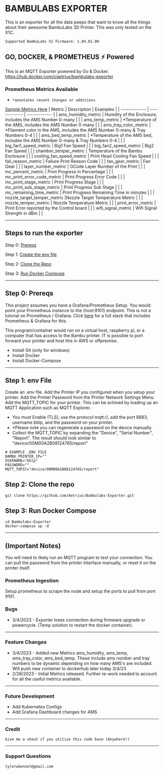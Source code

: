 
# BAMBULABS EXPORTER
This is an exporter for all the data peeps that want to know all the things about their awesome BambuLabs 3D Printer. This was only tested on the X1C.

`Supported BambuLabs X1 Firmware:
1.04.01.00`


## GO, DOCKER, & PROMETHEUS ⚡ Powered
This is an MQTT Exporter powered by Go & Docker. 
https://hub.docker.com/r/aetrius/bambulabs-exporter


### Prometheus Metrics Available
- `*annotates recent changes or additions`

[Sample Metrics Here](sample.md)
| Metric   | Description | Examples |
| ------------- | ------------- |  ------------- |
| ams_humidity_metric  | Humdity of the Enclosure, includes the AMS Number 0-many  | |
| ams_temp_metric  | *Temperature of the AMS, includes the AMS Number 0-many | |
| ams_tray_color_metric | *Filament color in the AMS, includes the AMS Number 0-many & Tray Numbers 0-4 | |
| ams_bed_temp_metric | *Temperature of the AMS bed, includes the AMS Number 0-many & Tray Numbers 0-4 | |
| big_fan1_speed_metric | Big1 Fan Speed  | |
| big_fan2_speed_metric | Big2 Fan Speed  | |
| chamber_temper_metric | Temperature of the Bambu Enclosure  | |
| cooling_fan_speed_metric | Print Head Cooling Fan Speed  | |
| fail_reason_metric | Failure Print Reason Code  | |
| fan_gear_metric | Fan Gear   | |
| layer_number_metric | GCode Layer Number of the Print  | |
| mc_percent_metric | Print Progress in Percentage  | |
| mc_print_error_code_metric | Print Progress Error Code | |
| mc_print_stage_metric | Print Progress Stage | |
| mc_print_sub_stage_metric | Print Progress Sub Stage | |
| mc_remaining_time_metric | Print Progress Remaining Time in minutes  | |
| nozzle_target_temper_metric |Nozzle Target Temperature Metric | |
| nozzle_temper_metric | Nozzle Temperature Metric | |
| print_error_metric | Print Error reported by the Control board | |
| wifi_signal_metric | Wifi Signal Strength in dBm | |

---

## Steps to run the exporter
Step 0: [Prereqs](#step-0-prereqs)

Step 1: [Create the env file](#step-1-env-file)

Step 2: [Clone the Repo](#step-2-clone-the-repo)

Step 3: [Run Docker Compose](#step-3-run-docker-compose)

---

## Step 0: Prereqs
This project assumes you have a Grafana/Prometheus Setup. You would point your Prometheus instance to the (host:9101) endpoint. This is not a tutorial on Prometheus / Grafana. Click [here](README-FULLSTACK.md) for a full stack that includes Prometheus &  Grafana for this.

This program/container would run on a virtual host, raspberry pi, or a computer that has access to the Bambu printer. IT is possible to port forward your printer and host this in AWS or offpremise.
- Install Git (only for windows)
- Install Docker
- Install Docker-Compose

---

## Step 1: env File
Create an .env file.
Add the Printer IP you configured when you setup your printer.
Add the Printer Password from the Printer Network Settings Menu.
Add the MQTT_TOPIC for your printer. This can be achived by loading up an MQTT Application such as MQTT Explorer. 
- You must Enable (TLS), use the protocol mqtt://, add the port 8883, username bblp, and the password on your printer. 
- *Please note you can regenerate a password on the device manually.
- Collect the MQTT_TOPIC by expanding the "Device", "Serial Number", "Report". The result should look similar to "device/00M00A2B08124765/report"

```
# EXAMPLE .ENV FILE
BAMBU_PRINTER_IP=""
USERNAME="bblp"
PASSWORD=""
MQTT_TOPIC="device/00M00A2B08124765/report"
```


## Step 2: Clone the repo

```
git clone https://github.com/Aetrius/Bambulabs-Exporter.git
```

## Step 3: Run Docker Compose
```
cd Bambulabs-Exporter
docker-compose up -d
```

---

## (Important Notes)
You will need to likely run an MQTT program to test your connection. You can pull the password from the printer interface manually, or reset it on the printer itself.


### Prometheus Ingestion
Setup prometheus to scrape the node and setup the ports to pull from port 9101.



### Bugs
- 3/4/2023 - Exporter loses connection during firmware upgrade or powercycle. (Temp solution to restart the docker container).

---

### Feature Changes
- 3/4/2023 - Added new Metrics ams_humidity, ams_temp, ams_tray_color, ams_bed_temp. These include ams number and tray numbers to be dynamic depending on how many AMS's are included. Will push new container to dockerhub later today 3/4/23
- 2/28/2023 - Initial Metrics released. Further re-work needed to account for all the useful metrics available.
---

### Future Development
- Add Kubernetes Configs
- Add Grafana Dashboard changes for AMS

---

### Credit
```
Give me a shout if you utilize this code base (Anywhere!)
```

---

### Support Questions 

```
tylerwbennet@gmail.com
```
